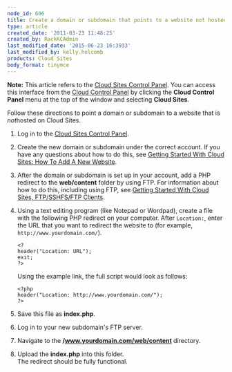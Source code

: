 ```yaml
---
node_id: 606
title: Create a domain or subdomain that points to a website not hosted on Cloud Sites
type: article
created_date: '2011-03-23 11:48:25'
created_by: RackKCAdmin
last_modified_date: '2015-06-23 16:3933'
last_modified_by: kelly.holcomb
products: Cloud Sites
body_format: tinymce
---
```


**Note:** This article refers to the [Cloud Sites Control
Panel](https://manage.rackspacecloud.com). You can access this interface
from the [Cloud Control Panel](https://mycloud.rackspace.com) by
clicking the **Cloud Control Panel** menu at the top of the window and
selecting **Cloud Sites**.

Follow these directions to point a domain or subdomain to a website that
is *not*hosted on Cloud Sites.

1.  Log in to the [Cloud Sites Control
    Panel](https://manage.rackspacecloud.com "https://manage.rackspacecloud.com").
2.  Create the new domain or subdomain under the correct account. If you
    have any questions about how to do this, see [Getting Started With
    Cloud Sites: How To Add A New Website](/knowledge_center/node/1132).
3.  After the domain or subdomain is set up in your account, add a PHP
    redirect to the **web/content** folder by using FTP. For information
    about how to do this, including using FTP, see [Getting Started With
    Cloud Sites, FTP/SSHFS/FTP Clients](/knowledge_center/node/580).
4.  Using a text editing program (like Notepad or Wordpad), create a
    file with the following PHP redirect on your computer. After
    `Location:`, enter the URL that you want to redirect the website to
    (for example, `http://www.yourdomain.com/`).

        <?
        header("Location: URL");
        exit;
        ?>

    Using the example link, the full script would look as follows:

        <?php
        header("Location: http://www.yourdomain.com/");
        ?>

5.  Save this file as **index.php**.
6.  Log in to your new subdomain's FTP server.
7.  Navigate to the **/www.yourdomain.com/web/content** directory.
8.  Upload the **index.php** into this folder.\
     The redirect should be fully functional.


